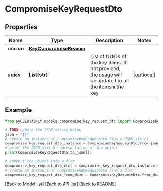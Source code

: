 # CompromiseKeyRequestDto


## Properties

Name | Type | Description | Notes
------------ | ------------- | ------------- | -------------
**reason** | [**KeyCompromiseReason**](KeyCompromiseReason.md) |  | 
**uuids** | **List[str]** | List of UUIDs of the key Items. If not provided, the usage will be updated to all the itemsin the key | [optional] 

## Example

```python
from pyCZERTAINLY.models.compromise_key_request_dto import CompromiseKeyRequestDto

# TODO update the JSON string below
json = "{}"
# create an instance of CompromiseKeyRequestDto from a JSON string
compromise_key_request_dto_instance = CompromiseKeyRequestDto.from_json(json)
# print the JSON string representation of the object
print(CompromiseKeyRequestDto.to_json())

# convert the object into a dict
compromise_key_request_dto_dict = compromise_key_request_dto_instance.to_dict()
# create an instance of CompromiseKeyRequestDto from a dict
compromise_key_request_dto_from_dict = CompromiseKeyRequestDto.from_dict(compromise_key_request_dto_dict)
```
[[Back to Model list]](../README.md#documentation-for-models) [[Back to API list]](../README.md#documentation-for-api-endpoints) [[Back to README]](../README.md)


